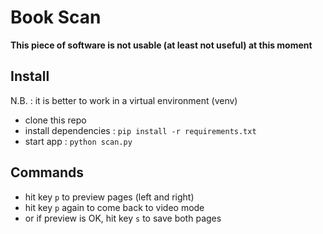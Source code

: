 # Book Scan

**This piece of software is not usable (at least not useful) at this moment**

## Install

N.B. : it is better to work in a virtual environment (venv)

- clone this repo
- install dependencies : `pip install -r requirements.txt`
- start app : `python scan.py`

## Commands

- hit key `p` to preview pages (left and right)
- hit key `p` again to come back to video mode
- or if preview is OK, hit key `s` to save both pages